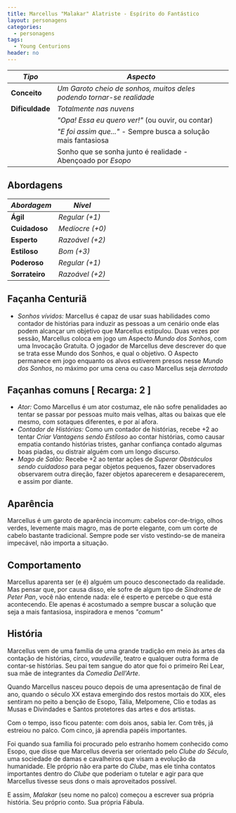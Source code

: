 ```yaml
---
title: Marcellus "Malakar" Alatriste - Espírito do Fantástico
layout: personagens
categories:
  - personagens
tags:
  - Young Centurions
header: no
---
```


| ***Tipo***       | ***Aspecto***                                                           |
|------------------|-------------------------------------------------------------------------|
| __Conceito__     | _Um Garoto cheio de sonhos, muitos deles podendo tornar-se realidade_   |
| __Dificuldade__  | _Totalmente nas nuvens_                                                 |
|                  | _"Opa! Essa eu quero ver!"_ (ou ouvir, ou contar)                       |
|                  | _"E foi assim que..."_ - Sempre busca a solução mais fantasiosa         |
|                  | Sonho que se sonha junto é realidade - Abençoado por _Esopo_            |

## Abordagens

| ***Abordagem*** | ***Nível***     |
|-----------------|-----------------|
| __Ágil__        | _Regular (+1)_  |
| __Cuidadoso__   | _Medíocre (+0)_ |
| __Esperto__     | _Razoável (+2)_ |
| __Estiloso__    | _Bom (+3)_      |
| __Poderoso__    | _Regular (+1)_  |
| __Sorrateiro__  | _Razoável (+2)_ |

## Façanha Centuriã

+ _Sonhos vívidos:_ Marcellus é capaz de usar suas habilidades como contador de histórias para induzir as pessoas a um cenário onde elas podem alcançar um objetivo que Marcellus estipulou. Duas vezes por sessão, Marcellus coloca em jogo um Aspecto _Mundo dos Sonhos_, com uma Invocação Gratuíta. O jogador de Marcellus deve descrever do que se trata esse Mundo dos Sonhos, e qual o objetivo. O Aspecto permanece em jogo enquanto os alvos estiverem presos nesse _Mundo dos Sonhos_, no máximo por uma cena ou caso Marcellus seja _derrotado_

## Façanhas comuns [ Recarga: 2 ]

+ _Ator:_ Como Marcellus é um ator costumaz, ele não sofre penalidades ao tentar se passar por pessoas muito mais velhas, altas ou baixas que ele mesmo, com sotaques diferentes, e por aí afora.
+ _Contador de Histórias:_ Como um contador de histórias, recebe +2 ao tentar _Criar Vantagens sendo Estiloso_ ao contar histórias, como causar empatia contando histórias tristes, ganhar confiança contado algumas boas piadas, ou distrair alguém com um longo discurso.
+ _Mago de Salão:_ Recebe +2 ao tentar ações de _Superar Obstáculos sendo cuidadoso_ para pegar objetos pequenos, fazer observadores observarem outra direção, fazer objetos aparecerem e desaparecerem, e assim por diante.

## Aparência

Marcellus é um garoto de aparência incomum: cabelos cor-de-trigo, olhos verdes, levemente mais magro, mas de porte elegante, com um corte de cabelo bastante tradicional. Sempre pode ser visto vestindo-se de maneira impecável, não importa a situação.

## Comportamento

Marcellus aparenta ser (e é) alguém um pouco desconectado da realidade. Mas pensar que, por causa disso, ele sofre de algum tipo de _Síndrome de Peter Pan_, você não entende nada: ele é esperto e percebe o que está acontecendo. Ele apenas é acostumado a sempre buscar a solução que seja a mais fantasiosa, inspiradora e menos _"comum"_

## História

Marcellus vem de uma família de uma grande tradição em meio às artes da contação de histórias, circo, _vaudeville_, teatro e qualquer outra forma de contar-se histórias. Seu pai tem sangue do ator que foi o primeiro Rei Lear, sua mãe de integrantes da _Comedia Dell'Arte_.

Quando Marcellus nasceu pouco depois de uma apresentação de final de ano, quando o século XX estava emergindo dos restos mortais do XIX, eles sentiram no peito a benção de Esopo, Tália, Melpomene, Clio e todas as Musas e Divindades e Santos protetores das artes e dos artistas.

Com o tempo, isso ficou patente: com dois anos, sabia ler. Com três, já estreiou no palco. Com cinco, já aprendia papéis importantes.

Foi quando sua família foi procurado pelo estranho homem conhecido como Esopo, que disse que Marcellus deveria ser orientado pelo _Clube do Século_, uma sociedade de damas e cavalheiros que visam a evolução da humanidade. Ele próprio não era parte do _Clube_, mas ele tinha contatos importantes dentro do _Clube_ que poderiam o tutelar e agir para que Marcellus tivesse seus dons o mais aproveitados possível.

E assim, _Malakar_ (seu nome no palco) começou a escrever sua própria história. Seu próprio conto. Sua própria Fábula.


